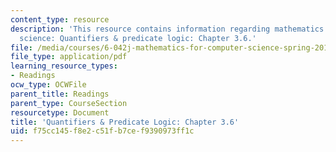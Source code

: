 ```yaml
---
content_type: resource
description: 'This resource contains information regarding mathematics for computer
  science: Quantifiers & predicate logic: Chapter 3.6.'
file: /media/courses/6-042j-mathematics-for-computer-science-spring-2015/f75cc145f8e2c51fb7cef9390973ff1c_MIT6_042JS15_Session5.pdf
file_type: application/pdf
learning_resource_types:
- Readings
ocw_type: OCWFile
parent_title: Readings
parent_type: CourseSection
resourcetype: Document
title: 'Quantifiers & Predicate Logic: Chapter 3.6'
uid: f75cc145-f8e2-c51f-b7ce-f9390973ff1c
---
```

